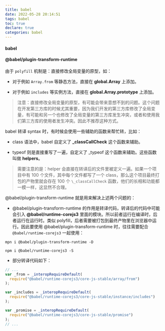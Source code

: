 ```yaml
---
title: babel
date: 2022-05-28 20:14:51
tags: babel
toc: true
declare: true
categories: babel
---
```


#### babel

<!-- more -->

#### @babel/plugin-transform-runtime

由于 `polyfill` 机制是：直接修改全局变量的原型，如：

- 对于例如 `Array.from` 等静态方法，直接在 **global.Array** 上添加。

- 对于例如 `includes` 等实例方法，直接在 **global.Array.prototype** 上添加。

> 注意：直接修改全局变量的原型，有可能会带来意想不到的问题。这个问题在开发第三方库的时候尤其重要，因为我们开发的第三方库修改了全局变量，有可能和另一个也修改了全局变量的第三方库发生冲突，或者和使用我们第三方库的使用者发生冲突。因此不推荐这种方式。

babel 转译 syntax 时，有时候会使用一些辅助的函数来帮忙转，比如：

- class 语法中，babel 自定义了 **\_classCallCheck** 这个函数来辅助。

- typeof 则是直接重写了一遍，自定义了 \_typeof 这个函数来辅助。这些函数叫做 **helpers**。

> 需要注意的是：helper 会直接在转译后的文件里被定义一遍。如果一个项目中有 100 个文件，其中每个文件都写了一个 class，那么这个项目最终打包的产物里就会存在 100 个 `\_classCallCheck` 函数，他们的长相和功能都一模一样，这显然不合理。

@babel/plugin-transform-runtime 就是用来解决上述两个问题的：

- @babel/plugin-transform-runtime 的作用是转译代码，转译后的代码中可能会引入 **@babel/runtime-corejs3** 里面的模块。所以前者运行在编译时，后者运行在运行时。类似 polyfill，后者需要被打包到最终产物里在浏览器中运行。因此要使用 @babel/plugin-transform-runtime 时，往往需要配合 `@babel/runtime-corejs3` 一起使用：

```
mpn i @babel/plugin-transform-runtime -D

npm i @babel/runtime-corejs3 -S
```

- 部分转译代码如下：

```js
// ...
var _from = _interopRequireDefault(
  require("@babel/runtime-corejs3/core-js-stable/array/from")
);

var _includes = _interopRequireDefault(
  require("@babel/runtime-corejs3/core-js-stable/instance/includes")
);

var _promise = _interopRequireDefault(
  require("@babel/runtime-corejs3/core-js-stable/promise")
);
// ...
```
